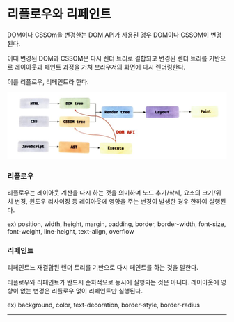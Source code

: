 # 리플로우와 리페인트

DOM이나 CSSOm을 변경한는 DOM API가 사용된 경우 DOM이나 CSSOM이 변경된다.

이때 변경된 DOM과 CSSOM은 다시 렌더 트리로 결합되고 변경된 렌더 트리를 기반으로 레이아웃과 페인트 과정을 거쳐 브라우저의 화면에 다시 렌더링한다.

이를 리플로우, 리페인트라 한다.

![Alt text](image.png)

### 리플로우

리플로우는 레이아웃 계산을 다시 하는 것을 의미하며 노드 추가/삭제, 요소의 크기/위치 변경, 윈도우 리사이징 등 레이아웃에 영향을 주는 변경이 발생한 경우 한하여 실행된다.

ex) position, width, height, margin, padding, border, border-width, font-size, font-weight, line-height, text-align, overflow

### 리페인트

리페인트느 재결합된 렌더 트리를 기반으로 다시 페인트를 하는 것을 말한다.

리플로우와 리페인트가 반드시 순차적으로 동시에 실행되는 것은 아니다. 레이아웃에 영향이 없는 변경은 리플로우 없이 리페인트만 실행된다.

ex) background, color, text-decoration, border-style, border-radius

<hr>
